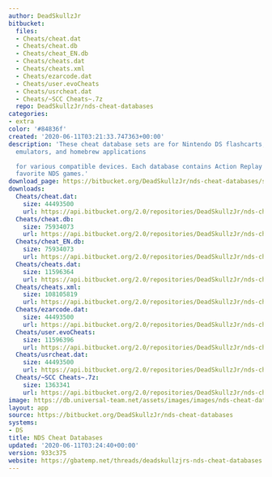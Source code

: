 ```yaml
---
author: DeadSkullzJr
bitbucket:
  files:
  - Cheats/cheat.dat
  - Cheats/cheat.db
  - Cheats/cheat_EN.db
  - Cheats/cheats.dat
  - Cheats/cheats.xml
  - Cheats/ezarcode.dat
  - Cheats/user.evoCheats
  - Cheats/usrcheat.dat
  - Cheats/~SCC Cheats~.7z
  repo: DeadSkullzJr/nds-cheat-databases
categories:
- extra
color: '#84836f'
created: '2020-06-11T03:21:33.747363+00:00'
description: 'These cheat database sets are for Nintendo DS flashcarts, cheating devices,
  emulators, and homebrew applications

  for various compatible devices. Each database contains Action Replay codes for your
  favorite NDS games.'
download_page: https://bitbucket.org/DeadSkullzJr/nds-cheat-databases/src/master/Cheats/cheat.dat
downloads:
  Cheats/cheat.dat:
    size: 44493500
    url: https://api.bitbucket.org/2.0/repositories/DeadSkullzJr/nds-cheat-databases/src/933c375545d3ff90854d1e210dcf4b3b31d9d585/Cheats/cheat.dat
  Cheats/cheat.db:
    size: 75934073
    url: https://api.bitbucket.org/2.0/repositories/DeadSkullzJr/nds-cheat-databases/src/933c375545d3ff90854d1e210dcf4b3b31d9d585/Cheats/cheat.db
  Cheats/cheat_EN.db:
    size: 75934073
    url: https://api.bitbucket.org/2.0/repositories/DeadSkullzJr/nds-cheat-databases/src/933c375545d3ff90854d1e210dcf4b3b31d9d585/Cheats/cheat_EN.db
  Cheats/cheats.dat:
    size: 11596364
    url: https://api.bitbucket.org/2.0/repositories/DeadSkullzJr/nds-cheat-databases/src/933c375545d3ff90854d1e210dcf4b3b31d9d585/Cheats/cheats.dat
  Cheats/cheats.xml:
    size: 108105819
    url: https://api.bitbucket.org/2.0/repositories/DeadSkullzJr/nds-cheat-databases/src/933c375545d3ff90854d1e210dcf4b3b31d9d585/Cheats/cheats.xml
  Cheats/ezarcode.dat:
    size: 44493500
    url: https://api.bitbucket.org/2.0/repositories/DeadSkullzJr/nds-cheat-databases/src/933c375545d3ff90854d1e210dcf4b3b31d9d585/Cheats/ezarcode.dat
  Cheats/user.evoCheats:
    size: 11596396
    url: https://api.bitbucket.org/2.0/repositories/DeadSkullzJr/nds-cheat-databases/src/933c375545d3ff90854d1e210dcf4b3b31d9d585/Cheats/user.evoCheats
  Cheats/usrcheat.dat:
    size: 44493500
    url: https://api.bitbucket.org/2.0/repositories/DeadSkullzJr/nds-cheat-databases/src/933c375545d3ff90854d1e210dcf4b3b31d9d585/Cheats/usrcheat.dat
  Cheats/~SCC Cheats~.7z:
    size: 1363341
    url: https://api.bitbucket.org/2.0/repositories/DeadSkullzJr/nds-cheat-databases/src/933c375545d3ff90854d1e210dcf4b3b31d9d585/Cheats/~SCC%20Cheats~.7z
image: https://db.universal-team.net/assets/images/images/nds-cheat-databases.png
layout: app
source: https://bitbucket.org/DeadSkullzJr/nds-cheat-databases
systems:
- DS
title: NDS Cheat Databases
updated: '2020-06-11T03:24:40+00:00'
version: 933c375
website: https://gbatemp.net/threads/deadskullzjrs-nds-cheat-databases.488711/
---
```

